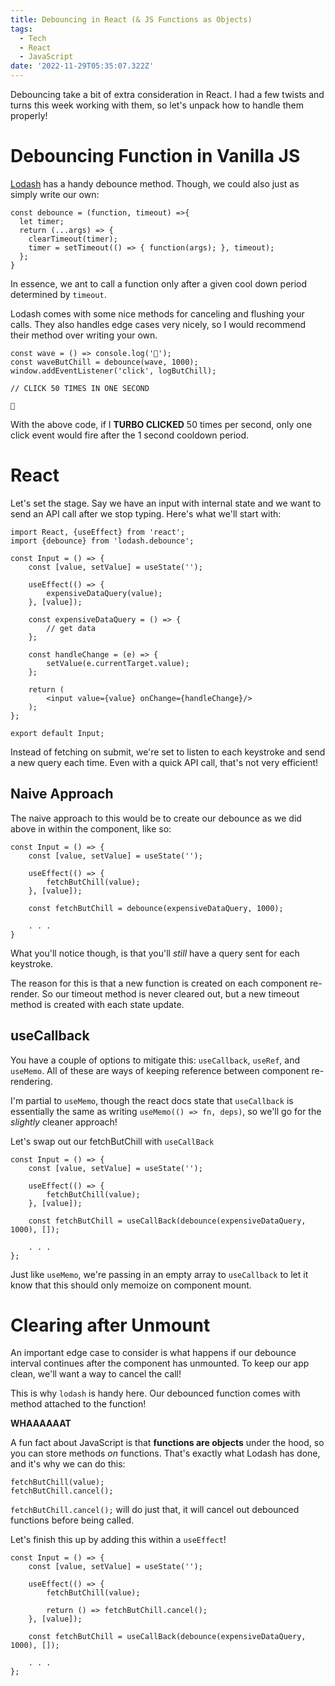 ```yaml
---
title: Debouncing in React (& JS Functions as Objects)
tags:
  - Tech
  - React
  - JavaScript
date: '2022-11-29T05:35:07.322Z'
---
```


Debouncing take a bit of extra consideration in React. I had a few twists and turns this week working with them, so let's unpack how to handle them properly!

# Debouncing Function in Vanilla JS

[Lodash](https://lodash.com/docs) has a handy debounce method. Though, we could also just as simply write our own:

```
const debounce = (function, timeout) =>{
  let timer;
  return (...args) => {
    clearTimeout(timer);
    timer = setTimeout(() => { function(args); }, timeout);
  };
}
```

In essence, we ant to call a function only after a given cool down period determined by `timeout`.

Lodash comes with some nice methods for canceling and flushing your calls. They also handles edge cases very nicely, so I would recommend their method over writing your own.

```
const wave = () => console.log('👋');
const waveButChill = debounce(wave, 1000);
window.addEventListener('click', logButChill);

// CLICK 50 TIMES IN ONE SECOND

👋
```

With the above code, if I **TURBO CLICKED** 50 times per second, only one click event would fire after the 1 second cooldown period.

# React

Let's set the stage. Say we have an input with internal state and we want to send an API call after we stop typing. Here's what we'll start with:

```
import React, {useEffect} from 'react';
import {debounce} from 'lodash.debounce';

const Input = () => {
	const [value, setValue] = useState('');

	useEffect(() => {
		expensiveDataQuery(value);
	}, [value]);

	const expensiveDataQuery = () => {
		// get data
	};

	const handleChange = (e) => {
		setValue(e.currentTarget.value);
	};

	return (
		<input value={value} onChange={handleChange}/>
	);
};

export default Input;

```

Instead of fetching on submit, we're set to listen to each keystroke and send a new query each time. Even with a quick API call, that's not very efficient!

## Naive Approach

The naive approach to this would be to create our debounce as we did above in within the component, like so:

```
const Input = () => {
	const [value, setValue] = useState('');

	useEffect(() => {
		fetchButChill(value);
	}, [value]);

	const fetchButChill = debounce(expensiveDataQuery, 1000);

	. . .
}
```

What you'll notice though, is that you'll _still_ have a query sent for each keystroke.

The reason for this is that a new function is created on each component re-render. So our timeout method is never cleared out, but a new timeout method is created with each state update.

## useCallback

You have a couple of options to mitigate this: `useCallback`, `useRef`, and `useMemo`. All of these are ways of keeping reference between component re-rendering.

I'm partial to `useMemo`, though the react docs state that `useCallback` is essentially the same as writing `useMemo(() => fn, deps)`, so we'll go for the _slightly_ cleaner approach!

Let's swap out our fetchButChill with `useCallBack`

```
const Input = () => {
	const [value, setValue] = useState('');

	useEffect(() => {
		fetchButChill(value);
	}, [value]);

	const fetchButChill = useCallBack(debounce(expensiveDataQuery, 1000), []);

	. . .
};
```

Just like `useMemo`, we're passing in an empty array to `useCallback` to let it know that this should only memoize on component mount.

# Clearing after Unmount

An important edge case to consider is what happens if our debounce interval continues after the component has unmounted. To keep our app clean, we'll want a way to cancel the call!

This is why `lodash` is handy here. Our debounced function comes with method attached to the function!

**WHAAAAAAT**

A fun fact about JavaScript is that **functions are objects** under the hood, so you can store methods _on_ functions. That's exactly what Lodash has done, and it's why we can do this:

```
fetchButChill(value);
fetchButChill.cancel();
```

`fetchButChill.cancel();` will do just that, it will cancel out debounced functions before being called.

Let's finish this up by adding this within a `useEffect`!

```
const Input = () => {
	const [value, setValue] = useState('');

	useEffect(() => {
		fetchButChill(value);

		return () => fetchButChill.cancel();
	}, [value]);

	const fetchButChill = useCallBack(debounce(expensiveDataQuery, 1000), []);

	. . .
};
```
